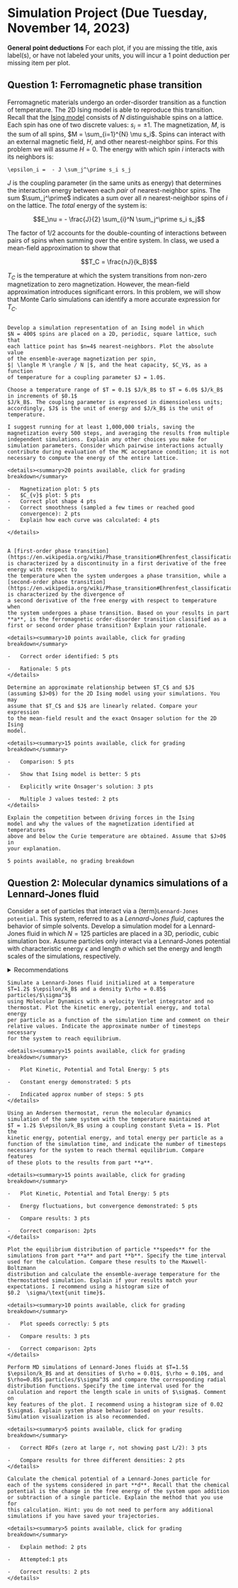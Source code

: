 # Simulation Project (Due Tuesday, November 14, 2023) 

**General point deductions**
For each plot, if you are missing the title, axis label(s), or have not labeled
your units, you will incur a 1 point deduction per missing item per plot.

## Question 1: Ferromagnetic phase transition

Ferromagnetic materials undergo an order-disorder transition as a
function of temperature. The 2D Ising model is able to reproduce this
transition. Recall that the [Ising model](../lecture_files/Lecture8A) consists of $N$ distinguishable
spins on a lattice. Each spin has one of two discrete values:
$s_i = \pm 1$. The magnetization, $M$, is the sum of all spins,
$M = \sum_{i=1}^{N} \mu s_i$. Spins can interact with an external
magnetic field, $H$, and other nearest-neighbor spins. For this problem
we will assume $H=0$. The energy with which spin $i$ interacts with its
neighbors is:

```{math}
\epsilon_i =  - J \sum_j^\prime s_i s_j
```

$J$ is the coupling parameter (in the same units as energy) that determines the
interaction energy between each *pair* of nearest-neighbor spins. The
sum $\sum_j^\prime$ indicates a sum over all $n$ nearest-neighbor spins
of $i$ on the lattice. The *total* energy of the system is:

$$E_\nu = - \frac{J}{2} \sum_{i}^N \sum_j^\prime s_i s_j$$

The factor of $1/2$ accounts for the double-counting of interactions
between pairs of spins when summing over the entire system. In class, we
used a mean-field approximation to show that

$$T_C = \frac{nJ}{k_B}$$

$T_C$ is the temperature at which the system transitions from non-zero
magnetization to zero magnetization. However, the mean-field
approximation introduces significant errors. In this problem, we will
show that Monte Carlo simulations can identify a more accurate
expression for $T_C$.


```{admonition} **(a)**

Develop a simulation representation of an Ising model in which
$N = 400$ spins are placed on a 2D, periodic, square lattice, such that
each lattice point has $n=4$ nearest-neighbors. Plot the absolute value
of the ensemble-average magnetization per spin,
$| \langle M \rangle / N |$, and the heat capacity, $C_V$, as a function
of temperature for a coupling parameter $J = 1.0$.

Choose a temperature range of $T = 0.1$ $J/k_B$ to $T = 6.0$ $J/k_B$ in increments of $0.1$
$J/k_B$. The coupling parameter is expressed in dimensionless units;
accordingly, $J$ is the unit of energy and $J/k_B$ is the unit of
temperature.

I suggest running for at least 1,000,000 trials, saving the
magnetization every 500 steps, and averaging the results from multiple
independent simulations. Explain any other choices you make for
simulation parameters. Consider which pairwise interactions actually
contribute during evaluation of the MC acceptance condition; it is not
necessary to compute the energy of the entire lattice.

<details><summary>20 points available, click for grading breakdown</summary>

-   Magnetization plot: 5 pts
-   $C_{v}$ plot: 5 pts
-   Correct plot shape 4 pts
-   Correct smoothness (sampled a few times or reached good
    convergence): 2 pts
-   Explain how each curve was calculated: 4 pts

</details>
```

```{admonition} **(b)**

A [first-order phase transition](https://en.wikipedia.org/wiki/Phase_transition#Ehrenfest_classification)
is characterized by a discontinuity in a first derivative of the free energy with respect to
the temperature when the system undergoes a phase transition, while a
[second-order phase transition](https://en.wikipedia.org/wiki/Phase_transition#Ehrenfest_classification) is characterized by the divergence of
a second derivative of the free energy with respect to temperature when
the system undergoes a phase transition. Based on your results in part
**a**, is the ferromagnetic order-disorder transition classified as a
first or second order phase transition? Explain your rationale.

<details><summary>10 points available, click for grading breakdown</summary>

-   Correct order identified: 5 pts

-   Rationale: 5 pts
</details>
```

```{admonition} **(c)**
Determine an approximate relationship between $T_C$ and $J$
(assuming $J>0$) for the 2D Ising model using your simulations. You may
assume that $T_C$ and $J$ are linearly related. Compare your expression
to the mean-field result and the exact Onsager solution for the 2D Ising
model.

<details><summary>15 points available, click for grading breakdown</summary>

-   Comparison: 5 pts

-   Show that Ising model is better: 5 pts

-   Explicitly write Onsager's solution: 3 pts

-   Multiple J values tested: 2 pts
</details>
```

```{admonition} **(d)**
Explain the competition between driving forces in the Ising
model and why the values of the magnetization identified at temperatures
above and below the Curie temperature are obtained. Assume that $J>0$ in
your explanation.

5 points available, no grading breakdown
```

## Question 2: Molecular dynamics simulations of a Lennard-Jones fluid

Consider a set of particles that interact via a {term}`Lennard-Jones potential`.
This system, referred to as a *Lennard-Jones fluid*, captures the
behavior of simple solvents. Develop a simulation model for a
Lennard-Jones fluid in which $N = 125$ particles are placed in a 3D,
periodic, cubic simulation box. Assume particles only interact via a
Lennard-Jones potential with characteristic energy $\epsilon$ and length
$\sigma$ which set the energy and length scales of the simulations,
respectively.

<details><summary>Recommendations</summary>

-   Use a dimensionless timestep of $\Delta t = 0.001$.

-   Assume the mass of each particle is $m=1.0$.

-   Set the Boltzmann constant to $k_B = 1.0$.

-   Sample and save system properties every 100 timesteps.

-   For your final simulations, run for at least 100,000 timesteps (this
    should take $< 15$ mins).

- Reduce the number of particles and
simulation timesteps while you are testing code.
- Save your trajectories (positions and velocities), to prevent running the
code an excessive number of times. 

</details>

```{admonition} **(a)**
Simulate a Lennard-Jones fluid initialized at a temperature
$T=1.2$ $\epsilon/k_B$ and a density $\rho = 0.85$ particles/$\sigma^3$
using Molecular Dynamics with a velocity Verlet integrator and no
thermostat. Plot the kinetic energy, potential energy, and total energy
per particle as a function of the simulation time and comment on their
relative values. Indicate the approximate number of timesteps necessary
for the system to reach equilibrium.

<details><summary>15 points available, click for grading breakdown</summary>

-   Plot Kinetic, Potential and Total Energy: 5 pts

-   Constant energy demonstrated: 5 pts

-   Indicated approx number of steps: 5 pts
</details>

```

```{admonition} **(b)**
Using an Andersen thermostat, rerun the molecular dynamics
simulation of the same system with the temperature maintained at
$T = 1.2$ $\epsilon/k_B$ using a coupling constant $\eta = 1$. Plot the
kinetic energy, potential energy, and total energy per particle as a
function of the simulation time, and indicate the number of timesteps
necessary for the system to reach thermal equilibrium. Compare features
of these plots to the results from part **a**.

<details><summary>15 points available, click for grading breakdown</summary>

-   Plot Kinetic, Potential and Total Energy: 5 pts

-   Energy fluctuations, but convergence demonstrated: 5 pts

-   Compare results: 3 pts

-   Correct comparison: 2pts
</details>
```

```{admonition} **(c)**
Plot the equilibrium distribution of particle **speeds** for the
simulations from part **a** and part **b**. Specify the time interval
used for the calculation. Compare these results to the Maxwell-Boltzmann
distribution and calculate the ensemble-average temperature for the
thermostatted simulation. Explain if your results match your
expectations. I recommend using a histogram size of
$0.2  \sigma/\text{unit time}$.

<details><summary>10 points available, click for grading breakdown</summary>

-   Plot speeds correctly: 5 pts

-   Compare results: 3 pts

-   Correct comparison: 2pts
</details>
```

```{admonition} **(d)**
Perform MD simulations of Lennard-Jones fluids at $T=1.5$
$\epsilon/k_B$ and at densities of $\rho = 0.01$, $\rho = 0.10$, and
$\rho=0.85$ particles/$\sigma^3$ and compare the corresponding radial
distribution functions. Specify the time interval used for the
calculation and report the length scale in units of $\sigma$. Comment on
key features of the plot. I recommend using a histogram size of 0.02
$\sigma$. Explain system phase behavior based on your results.
Simulation visualization is also recommended.

<details><summary>5 points available, click for grading breakdown</summary>

-   Correct RDFs (zero at large r, not showing past L/2): 3 pts

-   Compare results for three different densities: 2 pts
</details>
```

```{admonition} **(e)**
Calculate the chemical potential of a Lennard-Jones particle for
each of the systems considered in part **d**. Recall that the chemical
potential is the change in the free energy of the system upon addition
or subtraction of a single particle. Explain the method that you use for
this calculation. Hint: you do not need to perform any additional
simulations if you have saved your trajectories.

<details><summary>5 points available, click for grading breakdown</summary>

-   Explain method: 2 pts

-   Attempted:1 pts

-   Correct results: 2 pts
</details>
```
